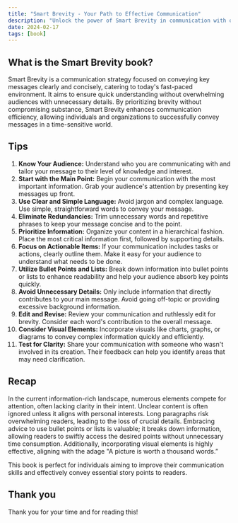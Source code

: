 ```yaml
---
title: "Smart Brevity - Your Path to Effective Communication"
description: "Unlock the power of Smart Brevity in communication with our expert tips. Learn to convey your message effectively and concisely to captivate your audience."
date: 2024-02-17
tags: [book]
---
```


## What is the Smart Brevity book?

Smart Brevity is a communication strategy focused on conveying key messages clearly and concisely, catering to today's fast-paced environment. It aims to ensure quick understanding without overwhelming audiences with unnecessary details. By prioritizing brevity without compromising substance, Smart Brevity enhances communication efficiency, allowing individuals and organizations to successfully convey messages in a time-sensitive world.

## Tips

1. **Know Your Audience:**
   Understand who you are communicating with and tailor your message to their level of knowledge and interest.
2. **Start with the Main Point:**
   Begin your communication with the most important information. Grab your audience's attention by presenting key messages up front.
3. **Use Clear and Simple Language:**
   Avoid jargon and complex language. Use simple, straightforward words to convey your message.
4. **Eliminate Redundancies:**
   Trim unnecessary words and repetitive phrases to keep your message concise and to the point.
5. **Prioritize Information:**
   Organize your content in a hierarchical fashion. Place the most critical information first, followed by supporting details.
6. **Focus on Actionable Items:**
   If your communication includes tasks or actions, clearly outline them. Make it easy for your audience to understand what needs to be done.
7. **Utilize Bullet Points and Lists:**
   Break down information into bullet points or lists to enhance readability and help your audience absorb key points quickly.
8. **Avoid Unnecessary Details:**
   Only include information that directly contributes to your main message. Avoid going off-topic or providing excessive background information.
9. **Edit and Revise:**
   Review your communication and ruthlessly edit for brevity. Consider each word's contribution to the overall message.
10. **Consider Visual Elements:**
    Incorporate visuals like charts, graphs, or diagrams to convey complex information quickly and efficiently.
11. **Test for Clarity:**
    Share your communication with someone who wasn't involved in its creation. Their feedback can help you identify areas that may need clarification.

## Recap

In the current information-rich landscape, numerous elements compete for attention, often lacking clarity in their intent. Unclear content is often ignored unless it aligns with personal interests. Long paragraphs risk overwhelming readers, leading to the loss of crucial details. Embracing advice to use bullet points or lists is valuable; it breaks down information, allowing readers to swiftly access the desired points without unnecessary time consumption. Additionally, incorporating visual elements is highly effective, aligning with the adage "A picture is worth a thousand words.”

This book is perfect for individuals aiming to improve their communication skills and effectively convey essential story points to readers.

## Thank you

Thank you for your time and for reading this!

